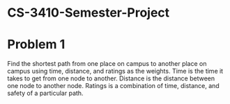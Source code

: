 # CS-3410-Semester-Project
# Problem 1
Find the shortest path from one place on campus to another place on campus using time, distance, and ratings as the weights.
Time is the time it takes to get from one node to another.
Distance is the distance between one node to another node.
Ratings is a combination of time, distance, and safety of a particular path.
